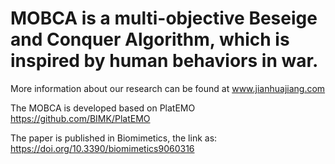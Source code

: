 # MOBCA is a multi-objective Beseige and Conquer Algorithm, which is inspired by human behaviors in war.
More information about our research can be found at www.jianhuajiang.com

The MOBCA is developed based on PlatEMO https://github.com/BIMK/PlatEMO

The paper is published in Biomimetics, the link as: https://doi.org/10.3390/biomimetics9060316
